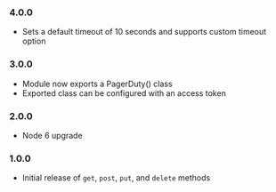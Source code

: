 ### 4.0.0

- Sets a default timeout of 10 seconds and supports custom timeout option

### 3.0.0

- Module now exports a PagerDuty() class
- Exported class can be configured with an access token

### 2.0.0

- Node 6 upgrade

### 1.0.0

- Initial release of `get`, `post`, `put`, and `delete` methods
